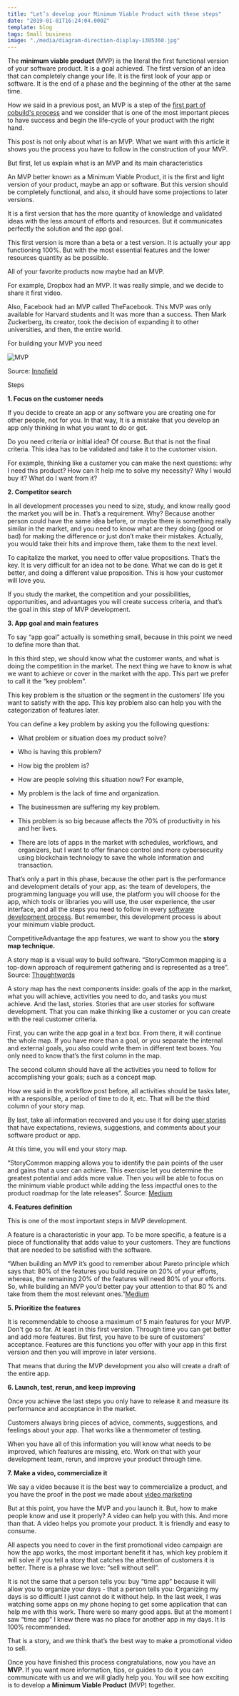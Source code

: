 ```yaml
---
title: "Let’s develop your Minimum Viable Product with these steps"
date: "2019-01-01T16:24:04.000Z"
template: blog
tags: Small business
image: "./media/diagram-direction-display-1305360.jpg"
---
```


The **minimum viable product** (MVP) is the literal the first functional version of your software product. It is a goal achieved. The first version of an idea that can completely change your life. It is the first look of your app or software. It is the end of a phase and the beginning of the other at the same time.


How we said in a previous post, an MVP is a step of the [first part of cobuild's process](https://cobuildlab.com/blog/cobuild-process-part-1/) and we consider that is one of the most important pieces to have success and begin the life-cycle of your product with the right hand.

This post is not only about what is an MVP. What we want with this article it shows you the process you have to follow in the construction of your MVP.

<title-2>But first, let us explain what is an MVP and its main characteristics</title-2>

An MVP better known as a Minimum Viable Product, it is the first and light version of your product, maybe an app or software. But this version should be completely functional, and also, it should have some projections to later versions. 

It is a first version that has the more quantity of knowledge and validated ideas with the less amount of efforts and resources. But it communicates perfectly the solution and the app goal. 

This first version is more than a beta or a test version. It is actually your app functioning 100%. But with the most essential features and the lower resources quantity as be possible. 

All of your favorite products now maybe had an MVP. 

For example, Dropbox had an MVP. It was really simple, and we decide to share it first video. 

<youtube-video id="xy9nSnalvPc"></youtube-video>

Also, Facebook had an MVP called TheFacebook. This MVP was only available for Harvard students and It was more than a success. Then Mark Zuckerberg, its creator, took the decision of expanding it to other universities, and then, the entire world.

<title-2>For building your MVP you need</title-2>

![MVP](media/mvp_featured-768x403.jpg)

Source: [Innofield](https://www.innofied.com/updated-mobile-app-development-mvp-strategy-for-startup/)

Steps 

**1. Focus on the customer needs**

If you decide to create an app or any software you are creating one for other people, not for you. In that way, It is a mistake that you develop an app only thinking in what you want to do or get. 

Do you need criteria or initial idea? Of course. But that is not the final criteria. This idea has to be validated and take it to the customer vision.

For example, thinking like a customer you can make the next questions: why I need this product? How can It help me to solve my necessity? Why I would buy it? What do I want from it? 

**2. Competitor search** 
    
In all development processes you need to size, study, and know really good the market you will be in. That’s a requirement. Why? Because another person could have the same idea before, or maybe there is something really similar in the market, and you need to know what are they doing (good or bad) for making the difference or just don’t make their mistakes. Actually, you would take their hits and improve them, take them to the next level. 

To capitalize the market, you need to offer value propositions. That’s the key. It is very difficult for an idea not to be done. What we can do is get it better, and doing a different value proposition. This is how your customer will love you.  

If you study the market, the competition and your possibilities, opportunities, and advantages you will create success criteria, and that’s the goal in this step of MVP development. 

**3. App goal and main features**

To say “app goal” actually is something small, because in this point we need to define more than that. 

In this third step, we should know what the customer wants, and what is doing the competition in the market. The next thing we have to know is what we want to achieve or cover in the market with the app. This part we prefer to call it the “key problem”. 

This key problem is the situation or the segment in the customers’ life you want to satisfy with the app. This key problem also can help you with the categorization of features later.  

You can define a key problem by asking you the following questions: 
 
- What problem or situation does my product solve? 
- Who is having this problem? 
- How big the problem is? 
- How are people solving this situation now? 
    For example, 

- My problem is the lack of time and organization. 
- The businessmen are suffering my key problem. 
- This problem is so big because affects the 70% of productivity in his and her lives. 
- There are lots of apps in the market with schedules, workflows, and organizers, but I want to offer finance control and more cybersecurity using blockchain technology to save the whole information and transaction. 

That’s only a part in this phase, because the other part is the performance and development details of your app, as: the team of developers, the programming language you will use, the platform you will choose for the app, which tools or libraries you will use, the user experience, the user interface, and all the steps you need to follow in every [software development process](https://cobuildlab.com/blog/best-software-development-process/). But remember, this development process is about your minimum viable product.

CompetitiveAdvantage the app features, we want to show you the **story map technique.**

A story map is a visual way to build software. “StoryCommon mapping is a top-down approach of requirement gathering and is represented as a tree”.
Source: [Thoughtwords](https://www.thoughtworks.com/insights/blog/story-mapping-visual-way-building-product-backlog) 

A story map has the next components inside: goals of the app in the market, what you will achieve, activities you need to do, and tasks you must achieve. And the last, stories. Stories that are user stories for software development. That you can make thinking like a customer or you can create with the real customer criteria.  

First, you can write the app goal in a text box. From there, it will continue the whole map. If you have more than a goal, or you separate the internal and external goals, you also could write them in different text boxes. You only need to know that’s the first column in the map. 

The second column should have all the activities you need to follow for accomplishing your goals; such as a concept map. 

How we said in the workflow post before, all activities should be tasks later, with a responsible, a period of time to do it, etc. That will be the third column of your story map.

By last, take all information recovered and you use it for doing [user stories](https://cobuildlab.com/blog/user-stories/) that have expectations, reviews, suggestions, and comments about your software product or app.


At this time, you will end your story map. 

“StoryCommon mapping allows you to identify the pain points of the user and gains that a user can achieve. This exercise let you determine the greatest potential and adds more value. Then you will be able to focus on the minimum viable product while adding the less impactful ones to the product roadmap for the late releases”. 
Source: [Medium](https://medium.com/swlh/how-to-build-an-mvp-in-the-right-way-in-2018-f538df0f2bba)

**4. Features definition** 

This is one of the most important steps in MVP development.  

A feature is a characteristic in your app. To be more specific, a feature is a piece of functionality that adds value to your customers. They are functions that are needed to be satisfied with the software. 

“When building an MVP it’s good to remember about Pareto principle which says that: 80% of the features you build require on 20% of your efforts, whereas, the remaining 20% of the features will need 80% of your efforts. So, while building an MVP you’d better pay your attention to that 80 % and take from them the most relevant ones.”[Medium](https://medium.com/@Brocoders/how-to-choose-core-features-for-an-mvp-2c4a76c36331)

**5. Prioritize the features** 

It is recommendable to choose a maximum of 5 main features for your  MVP. Don't go so far. At least in this first version. Through time you can get better and add more features. But first, you have to be sure of customers’ acceptance. 
Features are this functions you offer with your app in this first version and then you will improve in later versions.

That means that during the MVP development you also will create a draft of the entire app. 

**6. Launch, test, rerun, and keep improving**

Once you achieve the last steps you only have to release it and measure its performance and acceptance in the market. 

Customers always bring pieces of advice, comments, suggestions, and feelings about your app. That works like a thermometer of testing. 

When you have all of this information you will know what needs to be improved, which features are missing, etc. Work on that with your development team, rerun, and improve your product through time.


**7. Make a video, commercialize it**

We say a video because it is the best way to commercialize a product, and you have the proof in the post we made about [video marketing](https://cobuildlab.com/blog/video-marketing/)

But at this point, you have the MVP and you launch it. But, how to make people know and use it properly? A video can help you with this. And more than that. A video helps you promote your product. It is friendly and easy to consume. 

All aspects you need to cover in the first promotional video campaign are how the app works, the most important benefit it has, which key problem it will solve if you tell a story that catches the attention of customers it is better. There is a phrase we love: “sell without sell”. 

It is not the same that a person tells you: buy “time app” because it will allow you to organize your days - that a person tells you: 
Organizing my days is so difficult! I just cannot do it without help. In the last week, I was watching some apps on my phone hoping to get some application that can help me with this work. There were so many good apps. But at the moment I saw “time app” I knew there was no place for another app in my days. It is 100% recommended. 

That is a story, and we think that’s the best way to make a promotional video to sell. 

Once you have finished this process congratulations, now you have an **MVP**. If you want more information, tips, or guides to do it you can communicate with us and we will gladly help you. You will see how exciting is to develop a **Minimum Viable Product** (MVP) together.




